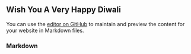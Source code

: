 ## Wish You A Very Happy Diwali

You can use the [editor on GitHub](https://github.com/think-io/estore-pw/edit/gh-pages/index.md) to maintain and preview the content for your website in Markdown files.

### Markdown

